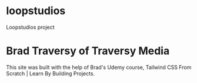 # loopstudios
Loopstudios project

# Brad Traversy of Traversy Media
This site was built with the help of Brad's Udemy course, Tailwind CSS From Scratch | Learn By Building Projects.
